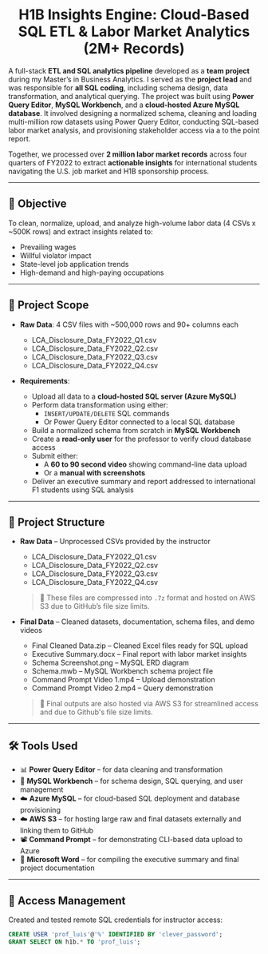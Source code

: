 <h1 align="center">H1B Insights Engine: Cloud-Based SQL ETL & Labor Market Analytics (2M+ Records)</h1>

A full-stack **ETL and SQL analytics pipeline** developed as a **team project** during my Master’s in Business Analytics. I served as the **project lead** and was responsible for **all SQL coding**, including schema design, data transformation, and analytical querying. The project was built using **Power Query Editor**, **MySQL Workbench**, and a **cloud-hosted Azure MySQL database**. It involved designing a normalized schema, cleaning and loading multi-million row datasets using Power Query Editor, conducting SQL-based labor market analysis, and provisioning stakeholder access via a to the point report.

Together, we processed over **2 million labor market records** across four quarters of FY2022 to extract **actionable insights** for international students navigating the U.S. job market and H1B sponsorship process.

---

## 🎯 Objective

To clean, normalize, upload, and analyze high-volume labor data (4 CSVs x ~500K rows) and extract insights related to:
- Prevailing wages
- Willful violator impact
- State-level job application trends
- High-demand and high-paying occupations

---

## 🧾 Project Scope

- **Raw Data**: 4 CSV files with ~500,000 rows and 90+ columns each  
  - LCA_Disclosure_Data_FY2022_Q1.csv  
  - LCA_Disclosure_Data_FY2022_Q2.csv  
  - LCA_Disclosure_Data_FY2022_Q3.csv  
  - LCA_Disclosure_Data_FY2022_Q4.csv  

- **Requirements**:
  - Upload all data to a **cloud-hosted SQL server (Azure MySQL)**
  - Perform data transformation using either:
    - `INSERT/UPDATE/DELETE` SQL commands  
    - Or Power Query Editor connected to a local SQL database
  - Build a normalized schema from scratch in **MySQL Workbench**
  - Create a **read-only user** for the professor to verify cloud database access
  - Submit either:
    - A **60 to 90 second video** showing command-line data upload
    - Or a **manual with screenshots**
  - Deliver an executive summary and report addressed to international F1 students using SQL analysis

---

## 📁 Project Structure

- **Raw Data** – Unprocessed CSVs provided by the instructor  
  - LCA_Disclosure_Data_FY2022_Q1.csv  
  - LCA_Disclosure_Data_FY2022_Q2.csv  
  - LCA_Disclosure_Data_FY2022_Q3.csv  
  - LCA_Disclosure_Data_FY2022_Q4.csv  
  > 🔹 These files are compressed into `.7z` format and hosted on AWS S3 due to GitHub’s file size limits.

- **Final Data** – Cleaned datasets, documentation, schema files, and demo videos  
  - Final Cleaned Data.zip – Cleaned Excel files ready for SQL upload  
  - Executive Summary.docx – Final report with labor market insights  
  - Schema Screenshot.png – MySQL ERD diagram  
  - Schema.mwb – MySQL Workbench schema project file  
  - Command Prompt Video 1.mp4 – Upload demonstration  
  - Command Prompt Video 2.mp4 – Query demonstration  
  > 🔹 Final outputs are also hosted via AWS S3 for streamlined access and due to Github's file size limits.

---

## 🛠️ Tools Used

- 📊 **Power Query Editor** – for data cleaning and transformation  
- 🧩 **MySQL Workbench** – for schema design, SQL querying, and user management  
- ☁️ **Azure MySQL** – for cloud-based SQL deployment and database provisioning  
- ☁️ **AWS S3** – for hosting large raw and final datasets externally and linking them to GitHub  
- 📽️ **Command Prompt** – for demonstrating CLI-based data upload to Azure  
- 📝 **Microsoft Word** – for compiling the executive summary and final project documentation  

---

## 🔐 Access Management

Created and tested remote SQL credentials for instructor access:

```sql
CREATE USER 'prof_luis'@'%' IDENTIFIED BY 'clever_password';
GRANT SELECT ON h1b.* TO 'prof_luis';
